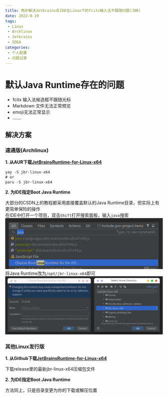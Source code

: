 ```yaml
---
title: 两步解决Jetbrains系IDE在Linux下的fcitx输入法不跟随问题(JBR)
date: 2022-8-19
tags:
 - Linux
 - Archlinux
 - Jetbrains
 - IDEA
categories:
 - 个人配置
 - 问题记录
---
```


# 默认Java Runtime存在的问题

- fcitx 输入法候选框不跟随光标
- Markdown 文件无法正常预览
- emoji无法正常显示
- .......

## 解决方案

### 速通版(Archlinux)

**1. 从AUR下载[JetBrainsRuntime-for-Linux-x64](https://aur.archlinux.org/packages/jbr-linux-x64)**

```shell
yay -S jbr-linux-x64
# or
paru -S jbr-linux-x64
```

**2. 为IDE指定Boot Java Runtime**

大部分的CSDN上的教程都采用直接覆盖默认的Java Runtime目录，但实际上有更简单保险的操作  
在IDE中打开一个项目，双击```Shift```打开搜索面板，输入```java```搜索
![](./image/JBRinLinux.md/2022-08-19-08-23-13.png)
将Java Runtime改为```/opt/jbr-linux-x64```即可  
![](./image/JBRinLinux.md/2022-08-19-08-27-20.png)

### 其他Linux发行版

**1. 从Github下载[JetBrainsRuntime-for-Linux-x64](https://github.com/RikudouPatrickstar/JetBrainsRuntime-for-Linux-x64)**

下载release里的最新jbr-linux-x64压缩包文件

**2. 为IDE指定Boot Java Runtime**

方法同上，只是目录变更为你的下载或解压位置